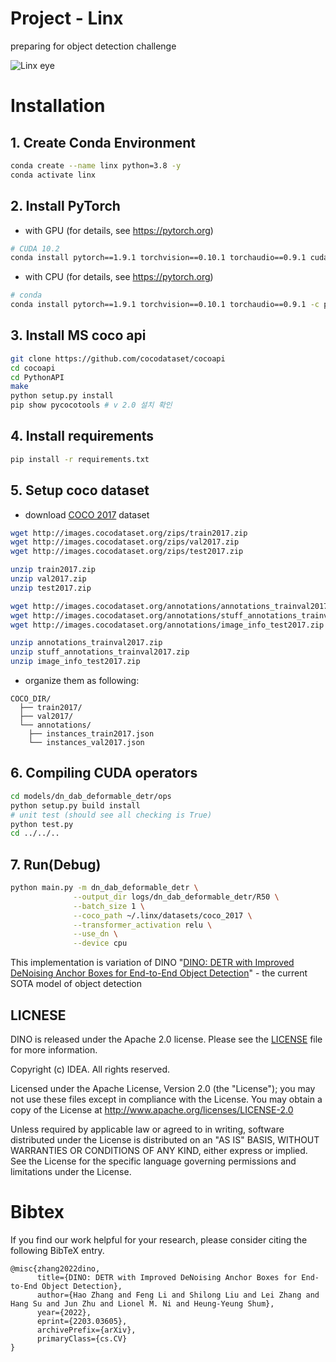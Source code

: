 # Project - Linx

preparing for object detection challenge

![Linx eye](https://user-images.githubusercontent.com/15726007/177371786-167eb74b-3953-435a-9aa2-d1bb779f1688.png)

# Installation

## 1. Create Conda Environment

```bash
conda create --name linx python=3.8 -y
conda activate linx
```

## 2. Install PyTorch

- with GPU (for details, see https://pytorch.org)

```bash
# CUDA 10.2
conda install pytorch==1.9.1 torchvision==0.10.1 torchaudio==0.9.1 cudatoolkit=10.2 -c pytorch
```

- with CPU (for details, see https://pytorch.org)

```bash
# conda
conda install pytorch==1.9.1 torchvision==0.10.1 torchaudio==0.9.1 -c pytorch
```

## 3. Install MS coco api
```bash
git clone https://github.com/cocodataset/cocoapi
cd cocoapi
cd PythonAPI
make
python setup.py install
pip show pycocotools # v 2.0 설치 확인 
```


## 4. Install requirements
```bash
pip install -r requirements.txt
```

## 5. Setup coco dataset 
- download [COCO 2017](https://cocodataset.org/) dataset 
```bash
wget http://images.cocodataset.org/zips/train2017.zip
wget http://images.cocodataset.org/zips/val2017.zip
wget http://images.cocodataset.org/zips/test2017.zip

unzip train2017.zip
unzip val2017.zip
unzip test2017.zip

wget http://images.cocodataset.org/annotations/annotations_trainval2017.zip
wget http://images.cocodataset.org/annotations/stuff_annotations_trainval2017.zip
wget http://images.cocodataset.org/annotations/image_info_test2017.zip

unzip annotations_trainval2017.zip
unzip stuff_annotations_trainval2017.zip
unzip image_info_test2017.zip
```

- organize them as following:
```
COCO_DIR/
  ├── train2017/
  ├── val2017/
  └── annotations/
  	├── instances_train2017.json
  	└── instances_val2017.json
```

## 6. Compiling CUDA operators
```sh
cd models/dn_dab_deformable_detr/ops
python setup.py build install
# unit test (should see all checking is True)
python test.py
cd ../../..
```

## 7. Run(Debug)
```sh
python main.py -m dn_dab_deformable_detr \
              --output_dir logs/dn_dab_deformable_detr/R50 \
              --batch_size 1 \
              --coco_path ~/.linx/datasets/coco_2017 \
              --transformer_activation relu \
              --use_dn \
              --device cpu
```

This implementation is variation of DINO "[DINO: DETR with Improved DeNoising Anchor Boxes for End-to-End Object Detection](https://arxiv.org/abs/2203.03605)" - the current SOTA model of object detection


## LICNESE
DINO is released under the Apache 2.0 license. Please see the [LICENSE](LICNESE) file for more information.

Copyright (c) IDEA. All rights reserved.

Licensed under the Apache License, Version 2.0 (the "License"); you may not use these files except in compliance with the License. You may obtain a copy of the License at http://www.apache.org/licenses/LICENSE-2.0

Unless required by applicable law or agreed to in writing, software distributed under the License is distributed on an "AS IS" BASIS, WITHOUT WARRANTIES OR CONDITIONS OF ANY KIND, either express or implied. See the License for the specific language governing permissions and limitations under the License.

# Bibtex
If you find our work helpful for your research, please consider citing the following BibTeX entry.   
```
@misc{zhang2022dino,
      title={DINO: DETR with Improved DeNoising Anchor Boxes for End-to-End Object Detection}, 
      author={Hao Zhang and Feng Li and Shilong Liu and Lei Zhang and Hang Su and Jun Zhu and Lionel M. Ni and Heung-Yeung Shum},
      year={2022},
      eprint={2203.03605},
      archivePrefix={arXiv},
      primaryClass={cs.CV}
}
```
